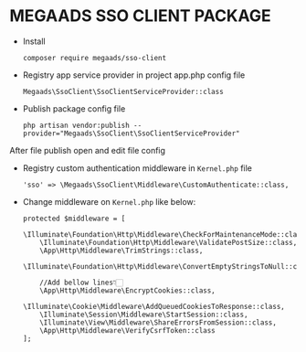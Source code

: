 # MEGAADS SSO CLIENT PACKAGE 
- Install
    ```
    composer require megaads/sso-client
    ```
- Registry app service provider in project app.php config file 
    ```
    Megaads\SsoClient\SsoClientServiceProvider::class
    ```
- Publish package config file
    ```
    php artisan vendor:publish --provider="Megaads\SsoClient\SsoClientServiceProvider"
    ```
After file publish open and edit file config
- Registry custom authentication middleware in `Kernel.php` file
    ```
    'sso' => \Megaads\SsoClient\Middleware\CustomAuthenticate::class,
    ```
- Change middleware on `Kernel.php` like below:
    ```
    protected $middleware = [
        \Illuminate\Foundation\Http\Middleware\CheckForMaintenanceMode::class,
        \Illuminate\Foundation\Http\Middleware\ValidatePostSize::class,
        \App\Http\Middleware\TrimStrings::class,
        \Illuminate\Foundation\Http\Middleware\ConvertEmptyStringsToNull::class,
        
        //Add bellow lines👇🏻
        \App\Http\Middleware\EncryptCookies::class,
        \Illuminate\Cookie\Middleware\AddQueuedCookiesToResponse::class,
        \Illuminate\Session\Middleware\StartSession::class,
        \Illuminate\View\Middleware\ShareErrorsFromSession::class,
        \App\Http\Middleware\VerifyCsrfToken::class
    ];
    ```
